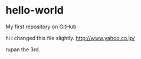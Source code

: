 # hello-world
My first repository on GitHub

hi i changed this file slightly.
<a>http://www.yahoo.co.jp/</a>

rupan the 3rd.
